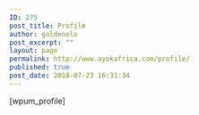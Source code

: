 ```yaml
---
ID: 275
post_title: Profile
author: goldenelo
post_excerpt: ""
layout: page
permalink: http://www.ayokafrica.com/profile/
published: true
post_date: 2018-07-23 16:31:34
---
```

[wpum_profile]